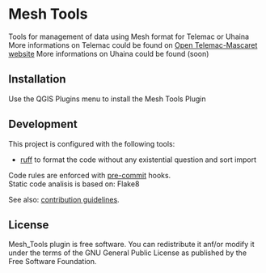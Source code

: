 # Mesh Tools

Tools for management of data using Mesh format for Telemac or Uhaina
More informations on Telemac could be found on [Open Telemac-Mascaret website]("http://www.opentelemac.org/")
More informations on Uhaina could be found (soon)

## Installation

Use the QGIS Plugins menu to install the Mesh Tools Plugin

## Development

This project is configured with the following tools:

- [ruff](https://docs.astral.sh/ruff/) to format the code without any existential question and sort import

Code rules are enforced with [pre-commit](https://pre-commit.com/) hooks.  
Static code analisis is based on: Flake8

See also: [contribution guidelines](CONTRIBUTING.md).

## License

Mesh_Tools plugin is free software.
You can redistribute it anf/or modify it under the terms of the GNU General Public License as published by the Free Software Foundation.
